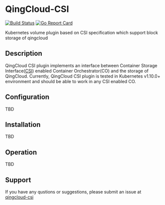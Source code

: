 # QingCloud-CSI

[![Build Status](https://travis-ci.org/yunify/qingcloud-csi.svg?branch=master)](https://travis-ci.org/yunify/qingcloud-csi)
[![Go Report Card](https://goreportcard.com/badge/github.com/yunify/qingcloud-csi)](https://goreportcard.com/report/github.com/yunify/qingcloud-csi)

Kubernetes volume plugin based on CSI specification which support block storage of qingcloud

## Description
QingCloud CSI plugin implements an interface between Container Storage Interface([CSI](https://github.com/container-storage-interface/)) enabled Container Orchestrator(CO) and the storage of QingCloud. Currently, QingCloud CSI plugin is tested in Kubernetes v1.10.0+ environment and should be able to work in any CSI enabled CO.

## Configuration
TBD

## Installation
TBD

## Operation
TBD

## Support
If you have any qustions or suggestions, please submit an issue at [qingcloud-csi](https://github.com/yunify/qingcloud-csi/issues)
